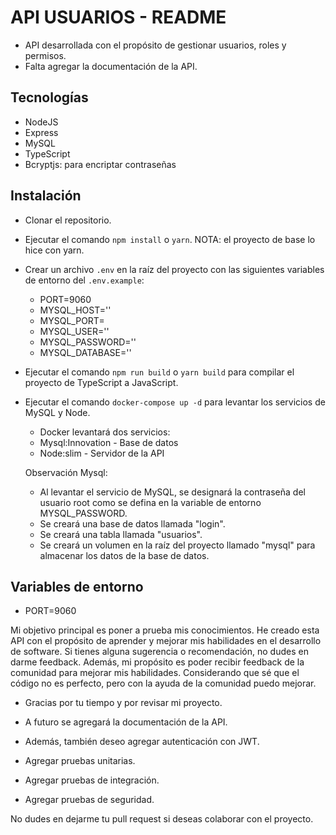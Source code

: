 # API USUARIOS - README

- API desarrollada con el propósito de gestionar usuarios, roles y permisos.
- Falta agregar la documentación de la API.

## Tecnologías
- NodeJS
- Express
- MySQL
- TypeScript
- Bcryptjs: para encriptar contraseñas

## Instalación
- Clonar el repositorio.
- Ejecutar el comando `npm install` o `yarn`. NOTA: el proyecto de base lo hice con yarn.
- Crear un archivo `.env` en la raíz del proyecto con las siguientes variables de entorno del `.env.example`:
  - PORT=9060
  - MYSQL_HOST=''
  - MYSQL_PORT=
  - MYSQL_USER=''
  - MYSQL_PASSWORD=''
  - MYSQL_DATABASE=''

- Ejecutar el comando `npm run build` o `yarn build` para compilar el proyecto de TypeScript a JavaScript.
- Ejecutar el comando `docker-compose up -d` para levantar los servicios de MySQL y Node.
  - Docker levantará dos servicios:
  - Mysql:Innovation - Base de datos
  - Node:slim - Servidor de la API
  
  Observación Mysql: 
  - Al levantar el servicio de MySQL, se designará la contraseña del usuario root como se defina en la variable de entorno MYSQL_PASSWORD.
  - Se creará una base de datos llamada "login".
  - Se creará una tabla llamada "usuarios".
  - Se creará un volumen en la raíz del proyecto llamado "mysql" para almacenar los datos de la base de datos.

## Variables de entorno
- PORT=9060

Mi objetivo principal es poner a prueba mis conocimientos. He creado esta API con el propósito de aprender y mejorar mis habilidades en el desarrollo de software. Si tienes alguna sugerencia o recomendación, no dudes en darme feedback. Además, mi propósito es poder recibir feedback de la comunidad para mejorar mis habilidades. Considerando que sé que el código no es perfecto, pero con la ayuda de la comunidad puedo mejorar. 

- Gracias por tu tiempo y por revisar mi proyecto.

- A futuro se agregará la documentación de la API.
- Además, también deseo agregar autenticación con JWT.
- Agregar pruebas unitarias.
- Agregar pruebas de integración.
- Agregar pruebas de seguridad.

No dudes en dejarme tu pull request si deseas colaborar con el proyecto.
